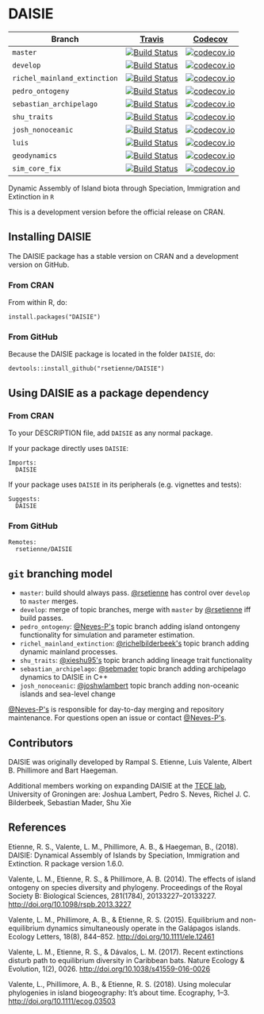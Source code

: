 # DAISIE

Branch|[Travis](https://travis-ci.org)|[Codecov](https://www.codecov.io)
---|---|---
`master`|[![Build Status](https://travis-ci.org/rsetienne/DAISIE.svg?branch=master)](https://travis-ci.org/rsetienne/DAISIE)|[![codecov.io](https://codecov.io/github/rsetienne/DAISIE/coverage.svg?branch=master)](https://codecov.io/github/rsetienne/DAISIE/branch/master)
`develop`|[![Build Status](https://travis-ci.org/rsetienne/DAISIE.svg?branch=develop)](https://travis-ci.org/rsetienne/DAISIE)|[![codecov.io](https://codecov.io/github/rsetienne/DAISIE/coverage.svg?branch=develop)](https://codecov.io/github/rsetienne/DAISIE/branch/develop)
`richel_mainland_extinction`|[![Build Status](https://travis-ci.org/rsetienne/DAISIE.svg?branch=richel_mainland_extinction)](https://travis-ci.org/rsetienne/DAISIE)|[![codecov.io](https://codecov.io/github/rsetienne/DAISIE/coverage.svg?branch=richel_mainland_extinction)](https://codecov.io/github/rsetienne/DAISIE/branch/richel_mainland_extinction)
`pedro_ontogeny`|[![Build Status](https://travis-ci.org/rsetienne/DAISIE.svg?branch=pedro_ontogeny)](https://travis-ci.org/rsetienne/DAISIE)|[![codecov.io](https://codecov.io/github/rsetienne/DAISIE/coverage.svg?branch=pedro_ontogeny)](https://codecov.io/github/rsetienne/DAISIE/branch/pedro_ontogeny)
`sebastian_archipelago`|[![Build Status](https://travis-ci.org/rsetienne/DAISIE.svg?branch=sebastian_archipelago)](https://travis-ci.org/rsetienne/DAISIE)|[![codecov.io](https://codecov.io/github/rsetienne/DAISIE/coverage.svg?branch=sebastian_archipelago)](https://codecov.io/github/rsetienne/DAISIE/branch/sebastian_archipelago)
`shu_traits`|[![Build Status](https://travis-ci.org/rsetienne/DAISIE.svg?branch=shu_traits)](https://travis-ci.org/rsetienne/DAISIE)|[![codecov.io](https://codecov.io/github/rsetienne/DAISIE/coverage.svg?branch=shu_traits)](https://codecov.io/github/rsetienne/DAISIE/branch/shu_traits)
`josh_nonoceanic`|[![Build Status](https://travis-ci.org/rsetienne/DAISIE.svg?branch=josh_nonoceanic)](https://travis-ci.org/rsetienne/DAISIE)|[![codecov.io](https://codecov.io/github/rsetienne/DAISIE/coverage.svg?branch=josh_nonoceanic)](https://codecov.io/github/rsetienne/DAISIE/branch/josh_nonoceanic)
`luis`|[![Build Status](https://travis-ci.org/rsetienne/DAISIE.svg?branch=luis)](https://travis-ci.org/rsetienne/DAISIE)|[![codecov.io](https://codecov.io/github/rsetienne/DAISIE/coverage.svg?branch=luis)](https://codecov.io/github/rsetienne/DAISIE/branch/luis)
`geodynamics`|[![Build Status](https://travis-ci.org/rsetienne/DAISIE.svg?branch=geodynamics)](https://travis-ci.org/rsetienne/DAISIE)|[![codecov.io](https://codecov.io/github/rsetienne/DAISIE/coverage.svg?branch=geodynamics)](https://codecov.io/github/rsetienne/DAISIE/branch/geodynamics)
`sim_core_fix`|[![Build Status](https://travis-ci.org/rsetienne/DAISIE.svg?branch=sim_core_fix)](https://travis-ci.org/rsetienne/DAISIE)|[![codecov.io](https://codecov.io/github/rsetienne/DAISIE/coverage.svg?branch=sim_core_fix)](https://codecov.io/github/rsetienne/DAISIE/branch/sim_core_fix)

Dynamic Assembly of Island biota through Speciation, Immigration and Extinction in `R`

This is a development version before the official release on CRAN.

## Installing DAISIE

The DAISIE package has a stable version on CRAN and
a development version on GitHub.

### From CRAN

From within R, do:

```
install.packages("DAISIE")
```

### From GitHub

Because the DAISIE package is located in the folder `DAISIE`, do:

```
devtools::install_github("rsetienne/DAISIE")
```

## Using DAISIE as a package dependency

### From CRAN

To your DESCRIPTION file, add `DAISIE` as any normal package.

If your package directly uses `DAISIE`:

```
Imports:
  DAISIE
```

If your package uses `DAISIE` in its peripherals (e.g. vignettes and tests):

```
Suggests:
  DAISIE
```

### From GitHub

```
Remotes:
  rsetienne/DAISIE
```

## `git` branching model

 * `master`: build should always pass. [@rsetienne](htpps://github.com/rsetienne) has control over `develop` to `master` merges.
 * `develop`: merge of topic branches, merge with `master` by [@rsetienne](htpps://github.com/rsetienne) iff build passes.
 * `pedro_ontogeny`: [@Neves-P's](https://github.com/Neves-P) topic branch adding island ontongeny functionality for simulation and parameter estimation.
 * `richel_mainland_extinction`: [@richelbilderbeek's](https://github.com/richelbilderbeek) topic branch adding dynamic mainland processes.
 * `shu_traits`: [@xieshu95's](https://github.com/xieshu95) topic branch adding lineage trait functionality
 * `sebastian_archipelago`: [@sebmader](https://github.com/sebmader) topic branch adding archipelago dynamics to DAISIE in C++
 * `josh_nonoceanic`: [@joshwlambert](https://github.com/joshwlambert) topic branch adding non-oceanic islands and sea-level change

 
[@Neves-P's](https://github.com/Neves-P) is responsible for day-to-day merging and repository maintenance. For questions open an issue or contact [@Neves-P's](https://github.com/Neves-P).

## Contributors

DAISIE was originally developed by Rampal S. Etienne, Luis Valente, Albert B. Phillimore and Bart Haegeman.

Additional members working on expanding DAISIE at the [TECE lab](https://github.com/tece-lab), University of Groningen are:
Joshua Lambert, Pedro S. Neves, Richel J. C. Bilderbeek, Sebastian Mader, Shu Xie

## References

Etienne, R. S., Valente, L. M., Phillimore, A. B., & Haegeman, B., (2018). DAISIE: Dynamical Assembly of Islands by Speciation, Immigration and Extinction. R package version 1.6.0.
  
Valente, L. M., Etienne, R. S., & Phillimore, A. B. (2014). The effects of island ontogeny on species diversity and phylogeny. Proceedings of the Royal Society B: Biological Sciences, 281(1784), 20133227–20133227. http://doi.org/10.1098/rspb.2013.3227

Valente, L. M., Phillimore, A. B., & Etienne, R. S. (2015). Equilibrium and non-equilibrium dynamics simultaneously operate in the Galápagos islands. Ecology Letters, 18(8), 844–852. http://doi.org/10.1111/ele.12461

Valente, L. M., Etienne, R. S., & Dávalos, L. M. (2017). Recent extinctions disturb path to equilibrium diversity in Caribbean bats. Nature Ecology & Evolution, 1(2), 0026. http://doi.org/10.1038/s41559-016-0026

Valente, L., Phillimore, A. B., & Etienne, R. S. (2018). Using molecular phylogenies in island biogeography: It’s about time. Ecography, 1–3. http://doi.org/10.1111/ecog.03503

